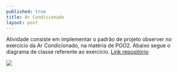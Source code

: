 ```yaml
---
published: true
title: Ar Condicionado
layout: post
---
```

Atividade consiste em implementar o padrão de projeto observer no exercício da Ar Condicionado, na matéria de POO2. Abaixo segue o diagrama de classe referente ao exercício. [Link repositório](https://github.com/leticiassenna/ArCondicionadoObserver)


<img src="https://raw.githubusercontent.com/leticiassenna/ArCondicionadoObserver/master/ArConcionadoObserver.jpg">